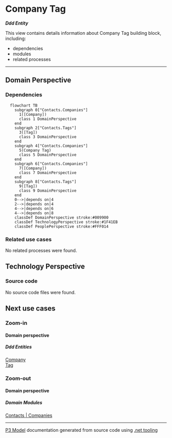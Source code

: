 ﻿
# Company Tag

***Ddd Entity***  

This view contains details information about Company Tag building block, including:
- dependencies
- modules
- related processes  

---



## Domain Perspective


### Dependencies

```mermaid
  flowchart TB
    subgraph 0["Contacts.Companies"]
      1([Company])
      class 1 DomainPerspective
    end
    subgraph 2["Contacts.Tags"]
      3([Tag])
      class 3 DomainPerspective
    end
    subgraph 4["Contacts.Companies"]
      5(Company Tag)
      class 5 DomainPerspective
    end
    subgraph 6["Contacts.Companies"]
      7([Company])
      class 7 DomainPerspective
    end
    subgraph 8["Contacts.Tags"]
      9([Tag])
      class 9 DomainPerspective
    end
    0-->|depends on|4
    2-->|depends on|4
    4-->|depends on|6
    4-->|depends on|8
    classDef DomainPerspective stroke:#009900
    classDef TechnologyPerspective stroke:#1F41EB
    classDef PeoplePerspective stroke:#FFF014
```

### Related use cases

No related processes were found.  

## Technology Perspective


### Source code

No source code files were found.  

## Next use cases


### Zoom-in


#### Domain perspective


##### Ddd Entities

[Company](Company.md)  
[Tag](../Tags/Tag.md)  

### Zoom-out


#### Domain perspective


##### Domain Modules

[Contacts | Companies](Companies-module.md)  

---

[P3 Model](https://github.com/P3-model/P3-model) documentation generated from source code using [.net tooling](https://github.com/P3-model/P3-model-dotnet)